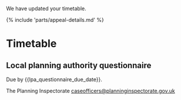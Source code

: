 We have updated your timetable.

{% include 'parts/appeal-details.md' %}

# Timetable

## Local planning authority questionnaire 
Due by {{lpa_questionnaire_due_date}}.

The Planning Inspectorate
caseofficers@planninginspectorate.gov.uk
